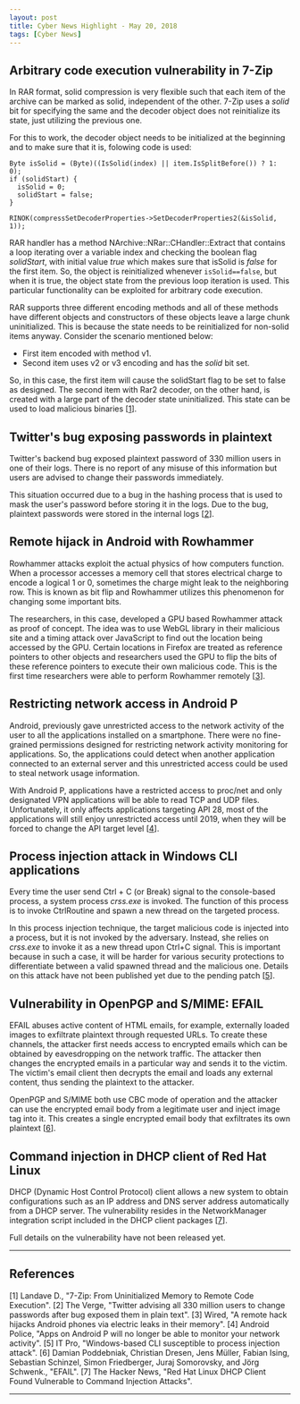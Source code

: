 ```yaml
---
layout: post
title: Cyber News Highlight - May 20, 2018
tags: [Cyber News]
---
```


## Arbitrary code execution vulnerability in 7-Zip
In RAR format, solid compression is very flexible such that each item of the archive can be marked as solid, independent of the other. 7-Zip uses a *solid* bit for specifying the same and the decoder object does not reinitialize its state, just utilizing the previous one.

For this to work, the decoder object needs to be initialized at the beginning and to make sure that it is, folowing code is used:

```
Byte isSolid = (Byte)((IsSolid(index) || item.IsSplitBefore()) ? 1: 0);
if (solidStart) {
  isSolid = 0;
  solidStart = false;
}

RINOK(compressSetDecoderProperties->SetDecoderProperties2(&isSolid, 1));
```

RAR handler has a method NArchive::NRar::CHandler::Extract that contains a loop iterating over a variable index and checking the boolean flag *solidStart*, with initial value *true* which makes sure that isSolid is *false* for the first item. So, the object is reinitialized whenever ```isSolid==false```, but when it is true, the object state from the previous loop iteration is used. This particular functionality can be exploited for arbitrary code execution.

RAR supports three different encoding methods and all of these methods have different objects and constructors of these objects leave a large chunk uninitialized. This is because the state needs to be reinitialized for non-solid items anyway. Consider the scenario mentioned below:
* First item encoded with method v1.
* Second item uses v2 or v3 encoding and has the *solid* bit set.

So, in this case, the first item will cause the solidStart flag to be set to false as designed. The second item with Rar2 decoder, on the other hand, is created with a large part of the decoder state uninitialized. This state can be used to load malicious binaries \[[1]\].

## Twitter's bug exposing passwords in plaintext
Twitter's backend bug exposed plaintext password of 330 million users in one of their logs. There is no report of any misuse of this information but users are advised to change their passwords immediately.

This situation occurred due to a bug in the hashing process that is used to mask the user's password before storing it in the logs. Due to the bug, plaintext passwords were stored in the internal logs \[[2]\].

## Remote hijack in Android with Rowhammer
Rowhammer attacks exploit the actual physics of how computers function. When a processor accesses a memory cell that stores electrical charge to encode a logical 1 or 0, sometimes the charge might leak to the neighboring row. This is known as bit flip and Rowhammer utilizes this phenomenon for changing some important bits.

The researchers, in this case, developed a GPU based Rowhammer attack as proof of concept. The idea was to use WebGL library in their malicious site and a timing attack over JavaScript to find out the location being accessed by the GPU. Certain locations in Firefox are treated as reference pointers to other objects and researchers used the GPU to flip the bits of these reference pointers to execute their own malicious code. This is the first time researchers were able to perform Rowhammer remotely \[[3]\].

## Restricting network access in Android P
Android, previously gave unrestricted access to the network activity of the user to all the applications installed on a smartphone. There were no fine-grained permissions designed for restricting network activity monitoring for applications. So, the applications could detect when another application connected to an external server and this unrestricted access could be used to steal network usage information.

With Android P, applications have a restricted access to proc/net and only designated VPN applications will be able to read TCP and UDP files. Unfortunately, it only affects applications targeting API 28, most of the applications will still enjoy unrestricted access until 2019, when they will be forced to change the API target level \[[4]\].

## Process injection attack in Windows CLI applications
Every time the user send Ctrl + C (or Break) signal to the console-based process, a system process *crss.exe* is invoked. The function of this process is to invoke CtrlRoutine and spawn a new thread on the targeted process.

In this process injection technique, the target malicious code is injected into a process, but it is not invoked by the adversary. Instead,  she relies on *crss.exe* to invoke it as a new thread upon Ctrl+C signal. This is important because in such a case, it will be harder for various security protections to differentiate between a valid spawned thread and the malicious one. Details on this attack have not been published yet due to the pending patch \[[5]\].

## Vulnerability in OpenPGP and S/MIME: EFAIL
EFAIL abuses active content of HTML emails, for example, externally loaded images to exfiltrate plaintext through requested URLs. To create these channels, the attacker first needs access to encrypted emails which can be obtained by eavesdropping on the network traffic. The attacker then changes the encrypted emails in a particular way and sends it to the victim. The victim's email client then decrypts the email and loads any external content, thus sending the plaintext to the attacker.

OpenPGP and S/MIME both use CBC mode of operation and the attacker can use the encrypted email body from a legitimate user and inject image tag into it. This creates a single encrypted email body that exfiltrates its own plaintext \[[6]\].

## Command injection in DHCP client of Red Hat Linux
DHCP (Dynamic Host Control Protocol) client allows a new system to obtain configurations such as an IP address and DNS server address automatically from a DHCP server. The vulnerability resides in the NetworkManager integration script included in the DHCP client packages \[[7]\].

Full details on the vulnerability have not been released yet.

---

## References
\[1\] Landave D., "7-Zip: From Uninitialized Memory to Remote Code Execution".
\[2\] The Verge, "Twitter advising all 330 million users to change passwords after bug exposed them in plain text".
\[3\] Wired, "A remote hack hijacks Android phones via electric leaks in their memory".
\[4\] Android Police, "Apps on Android P will no longer be able to monitor your network activity".
\[5\] IT Pro, "Windows-based CLI susceptible to process injection attack".
\[6\] Damian Poddebniak, Christian Dresen, Jens Müller, Fabian Ising, Sebastian Schinzel, Simon Friedberger, Juraj Somorovsky, and Jörg Schwenk., "EFAIL".
\[7\] The Hacker News, "Red Hat Linux DHCP Client Found Vulnerable to Command Injection Attacks".


[1]: https://landave.io/2018/05/7-zip-from-uninitialized-memory-to-remote-code-execution/ "7-Zip: From Uninitialized Memory to Remote Code Execution"
[2]: https://www.theverge.com/2018/5/3/17316684/twitter-password-bug-security-flaw-exposed-change-now "Twitter advising all 330 million users to change passwords"
[3]: https://www.wired.com/story/rowhammer-remote-android-attack/ "A remote hack hijacks Android phones via electric leaks in their memory"
[4]: https://www.androidpolice.com/2018/05/07/apps-android-p-will-no-longer-able-monitor-network-activity/ "Apps on Android P will no longer be able to monitor your network activity"
[5]: http://www.itpro.co.uk/security/31080/windows-based-cli-susceptible-to-process-injection-attack "Windows-based CLI susceptible to process injection attack"
[6]: https://efail.de/ "EFAIL"
[7]: https://thehackernews.com/2018/05/linux-dhcp-hacking.html "Red Hat Linux DHCP Client Found Vulnerable to Command Injection Attacks"
---
